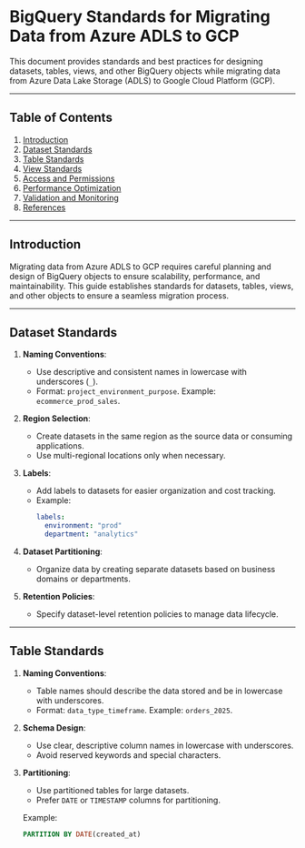 # BigQuery Standards for Migrating Data from Azure ADLS to GCP

This document provides standards and best practices for designing datasets, tables, views, and other BigQuery objects while migrating data from Azure Data Lake Storage (ADLS) to Google Cloud Platform (GCP).

---

## Table of Contents

1. [Introduction](#introduction)
2. [Dataset Standards](#dataset-standards)
3. [Table Standards](#table-standards)
4. [View Standards](#view-standards)
5. [Access and Permissions](#access-and-permissions)
6. [Performance Optimization](#performance-optimization)
7. [Validation and Monitoring](#validation-and-monitoring)
8. [References](#references)

---

## Introduction

Migrating data from Azure ADLS to GCP requires careful planning and design of BigQuery objects to ensure scalability, performance, and maintainability. This guide establishes standards for datasets, tables, views, and other objects to ensure a seamless migration process.

---

## Dataset Standards

1. **Naming Conventions**:
   - Use descriptive and consistent names in lowercase with underscores (`_`).
   - Format: `project_environment_purpose`. Example: `ecommerce_prod_sales`.

2. **Region Selection**:
   - Create datasets in the same region as the source data or consuming applications.
   - Use multi-regional locations only when necessary.

3. **Labels**:
   - Add labels to datasets for easier organization and cost tracking.
   - Example:
     ```yaml
     labels:
       environment: "prod"
       department: "analytics"
     ```

4. **Dataset Partitioning**:
   - Organize data by creating separate datasets based on business domains or departments.

5. **Retention Policies**:
   - Specify dataset-level retention policies to manage data lifecycle.

---

## Table Standards

1. **Naming Conventions**:
   - Table names should describe the data stored and be in lowercase with underscores.
   - Format: `data_type_timeframe`. Example: `orders_2025`.

2. **Schema Design**:
   - Use clear, descriptive column names in lowercase with underscores.
   - Avoid reserved keywords and special characters.

3. **Partitioning**:
   - Use partitioned tables for large datasets.
   - Prefer `DATE` or `TIMESTAMP` columns for partitioning.

   Example:
   ```sql
   PARTITION BY DATE(created_at)
